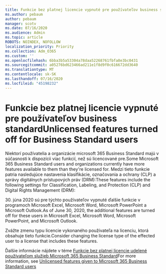 ```yaml
---
title: Funkcie bez platnej licencie vypnuté pre používateľov business standard
ms.author: pebaum
author: pebaum
manager: scotv
ms.date: 07/16/2020
ms.audience: Admin
ms.topic: article
ROBOTS: NOINDEX, NOFOLLOW
localization_priority: Priority
ms.collection: Adm_O365
ms.custom: ''
ms.openlocfilehash: 6bba3b5a53304a78daa52268761fbfa8e3bc0431
ms.sourcegitcommit: a05276bd623466ad211e1f8d9f0c616672dd3640
ms.translationtype: MT
ms.contentlocale: sk-SK
ms.lasthandoff: 07/16/2020
ms.locfileid: "45198232"
---
```

# <a name="unlicensed-features-turned-off-for-business-standard-users"></a><span data-ttu-id="84a6f-102">Funkcie bez platnej licencie vypnuté pre používateľov business standard</span><span class="sxs-lookup"><span data-stu-id="84a6f-102">Unlicensed features turned off for Business Standard users</span></span>

<span data-ttu-id="84a6f-103">Niektorí používatelia a organizácie microsoft 365 Business Standard majú v súčasnosti k dispozícii viac funkcií, než sú licencované pre.</span><span class="sxs-lookup"><span data-stu-id="84a6f-103">Some Microsoft 365 Business Standard users and organizations currently have more features available to them than they're licensed for.</span></span> <span data-ttu-id="84a6f-104">Medzi tieto funkcie patria nasledujúce nastavenia klasifikácie, označovania a ochrany (CLP) a správy digitálnych prístupových práv (DRM):</span><span class="sxs-lookup"><span data-stu-id="84a6f-104">These features include the following settings for Classification, Labeling, and Protection (CLP) and Digital Rights Management (DRM):</span></span>
    
<span data-ttu-id="84a6f-105">30. júna 2020 sú pre týchto používateľov vypnuté ďalšie funkcie v programoch Microsoft Excel, Microsoft Word, Microsoft PowerPoint a Microsoft Outlook.</span><span class="sxs-lookup"><span data-stu-id="84a6f-105">As of June 30, 2020, the additional features are turned off for these users in Microsoft Excel, Microsoft Word, Microsoft PowerPoint, and Microsoft Outlook.</span></span>

<span data-ttu-id="84a6f-106">Zvážte zmenu typu licencie vykonaného používateľa na licenciu, ktorá obsahuje tieto funkcie.</span><span class="sxs-lookup"><span data-stu-id="84a6f-106">Consider changing the license type of the effected user to a license that includes these features.</span></span> 

<span data-ttu-id="84a6f-107">Ďalšie informácie nájdete v téme [Funkcie bez platnej licencie udelené používateľom služieb Microsoft 365 Business Standard](https://support.microsoft.com/help/4568654/extra-features-to-be-turned-off-for-microsoft-365-business-standard?preview)</span><span class="sxs-lookup"><span data-stu-id="84a6f-107">For more information, see [Unlicensed features given to Microsoft 365 Business Standard users](https://support.microsoft.com/help/4568654/extra-features-to-be-turned-off-for-microsoft-365-business-standard?preview)</span></span>